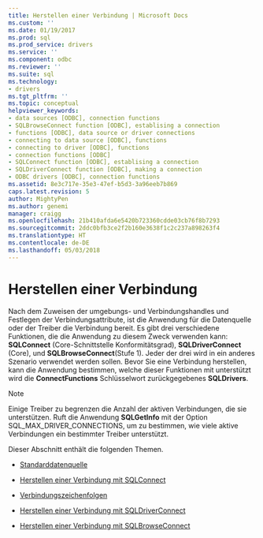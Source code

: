 ```yaml
---
title: Herstellen einer Verbindung | Microsoft Docs
ms.custom: ''
ms.date: 01/19/2017
ms.prod: sql
ms.prod_service: drivers
ms.service: ''
ms.component: odbc
ms.reviewer: ''
ms.suite: sql
ms.technology:
- drivers
ms.tgt_pltfrm: ''
ms.topic: conceptual
helpviewer_keywords:
- data sources [ODBC], connection functions
- SQLBrowseConnect function [ODBC], establising a connection
- functions [ODBC], data source or driver connections
- connecting to data source [ODBC], functions
- connecting to driver [ODBC], functions
- connection functions [ODBC]
- SQLConnect function [ODBC], establising a connection
- SQLDriverConnect function [ODBC], making a connection
- ODBC drivers [ODBC], connection functions
ms.assetid: 8e3c717e-35e3-47ef-b5d3-3a96eeb7b869
caps.latest.revision: 5
author: MightyPen
ms.author: genemi
manager: craigg
ms.openlocfilehash: 21b410afda6e5420b723360cdde03cb76f8b7293
ms.sourcegitcommit: 2ddc0bfb3ce2f2b160e3638f1c2c237a898263f4
ms.translationtype: HT
ms.contentlocale: de-DE
ms.lasthandoff: 05/03/2018
---
```

# <a name="establishing-a-connection"></a>Herstellen einer Verbindung
Nach dem Zuweisen der umgebungs- und Verbindungshandles und Festlegen der Verbindungsattribute, ist die Anwendung für die Datenquelle oder der Treiber die Verbindung bereit. Es gibt drei verschiedene Funktionen, die die Anwendung zu diesem Zweck verwenden kann: **SQLConnect** (Core-Schnittstelle Konformitätsgrad), **SQLDriverConnect** (Core), und **SQLBrowseConnect**(Stufe 1). Jeder der drei wird in ein anderes Szenario verwendet werden sollen. Bevor Sie eine Verbindung herstellen, kann die Anwendung bestimmen, welche dieser Funktionen mit unterstützt wird die **ConnectFunctions** Schlüsselwort zurückgegebenes **SQLDrivers**.  
  
> [!NOTE]  
>  Einige Treiber zu begrenzen die Anzahl der aktiven Verbindungen, die sie unterstützen. Ruft die Anwendung **SQLGetInfo** mit der Option SQL_MAX_DRIVER_CONNECTIONS, um zu bestimmen, wie viele aktive Verbindungen ein bestimmter Treiber unterstützt.  
  
 Dieser Abschnitt enthält die folgenden Themen.  
  
-   [Standarddatenquelle](../../../odbc/reference/develop-app/default-data-source.md)  
  
-   [Herstellen einer Verbindung mit SQLConnect](../../../odbc/reference/develop-app/connecting-with-sqlconnect.md)  
  
-   [Verbindungszeichenfolgen](../../../odbc/reference/develop-app/connection-strings.md)  
  
-   [Herstellen einer Verbindung mit SQLDriverConnect](../../../odbc/reference/develop-app/connecting-with-sqldriverconnect.md)  
  
-   [Herstellen einer Verbindung mit SQLBrowseConnect](../../../odbc/reference/develop-app/connecting-with-sqlbrowseconnect.md)
